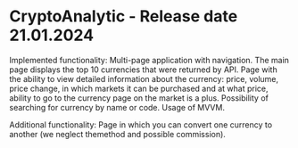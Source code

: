 # CryptoAnalytic - Release date 21.01.2024
Implemented functionality:
   Multi-page application with navigation.
   The main page displays the top 10 currencies that were returned by API.
   Page with the ability to view detailed information about the currency:
        price, volume, price change, in which markets it can be purchased and at what price, ability to go to the currency page on the market is a plus.
   Possibility of searching for currency by name or code.
   Usage of MVVM.

Additional functionality:
   Page in which you can convert one currency to another (we neglect themethod and possible commission).
